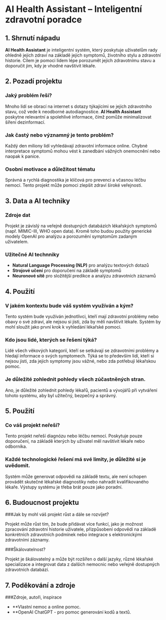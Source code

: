 # AI Health Assistant – Inteligentní zdravotní poradce

## 1. Shrnutí nápadu

**AI Health Assistant** je inteligentní systém, který poskytuje uživatelům rady ohledně jejich zdraví na základě jejich symptomů, životního stylu a zdravotní historie. Cílem je pomoci lidem lépe porozumět jejich zdravotnímu stavu a doporučit jim, kdy je vhodné navštívit lékaře.

## 2. Pozadí projektu

### Jaký problém řeší?

Mnoho lidí se obrací na internet s dotazy týkajícími se jejich zdravotního stavu, což vede k neodborné autodiagnostice. **AI Health Assistant** poskytne relevantní a spolehlivé informace, čímž pomůže minimalizovat šíření dezinformací.

### Jak častý nebo významný je tento problém?

Každý den miliony lidí vyhledávají zdravotní informace online. Chybné interpretace symptomů mohou vést k zanedbání vážných onemocnění nebo naopak k panice.

### Osobní motivace a důležitost tématu

Správná a rychlá diagnostika je klíčová pro prevenci a včasnou léčbu nemocí. Tento projekt může pomoci zlepšit zdraví široké veřejnosti.

## 3. Data a AI techniky

### Zdroje dat

Projekt je závislý na veřejně dostupných databázích lékařských symptomů (např. MIMIC-III, WHO open data). Kromě toho budou použity generické modely OpenAI pro analýzu a porozumění symptomům zadaným uživatelem.

### Užitečné AI technniky

- **Natural Language Processing (NLP)** pro analýzu textových dotazů
- **Strojové učení** pro doporučení na základě symptomů
- **Neuronové sítě** pro složitější predikce a analýzu zdravotních záznamů

## 4. Použití

### V jakém kontextu bude váš systém využíván a kým?

Tento systém bude využíván jednotlivci, kteří mají zdravotní problémy nebo obavy o své zdraví, ale nejsou si jisti, zda by měli navštívit lékaře. Systém by mohl sloužit jako první krok k vyhledání lékařské pomoci.

### Kdo jsou lidé, kterých se řešení týká?

Lidé všech věkových kategorií, kteří se setkávají se zdravotními problémy a hledají informace o svých symptomech. Týká se to především lidí, kteří si nejsou jisti, zda jejich symptomy jsou vážné, nebo zda potřebují lékařskou pomoc.

### Je důležité zohlednit pohledy všech zúčastněných stran.

Ano, je důležité zohlednit pohledy lékařů, pacientů a vývojářů při vytváření tohoto systému, aby byl užitečný, bezpečný a správný.

## 5. Použití

### Co váš projekt neřeší?

Tento projekt neřeší diagnózu nebo léčbu nemocí. Poskytuje pouze doporučení, na základě kterých by uživatel měl navštívit lékaře nebo odborníka.

### Každé technologické řešení má své limity, je důležité si je uvědomit.

Systém může generovat odpovědi na základě textu, ale není schopen provádět skutečné lékařské diagnostiky nebo nahradit kvalifikovaného lékaře. Výstupy systému je třeba brát pouze jako poradní.

## 6. Budoucnost projektu

###Jak by mohl váš projekt růst a dále se rozvíjet?

Projekt může růst tím, že bude přidávat více funkcí, jako je možnost zpracování zdravotní historie uživatele, přizpůsobení odpovědí na základě konkrétních zdravotních podmínek nebo integrace s elektronickými zdravotními záznamy.

###Škálovatelnost?

Projekt je škálovatelný a může být rozšířen o další jazyky, různé lékařské specializace a integrovat data z dalších nemocnic nebo veřejně dostupných zdravotních databází.

## 7. Poděkování a zdroje

###Zdroje, autoři, inspirace

- **Vlastní nemoc a online pomoc. 
- **OpenAI ChatGPT - pro pomoc generování kodů a textů.


